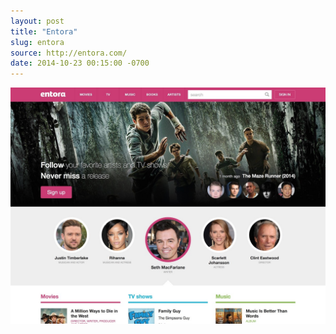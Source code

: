```yaml
---
layout: post
title: "Entora"
slug: entora
source: http://entora.com/
date: 2014-10-23 00:15:00 -0700
---
```


<img src="/assets/img/screenshots/entora.jpg">
